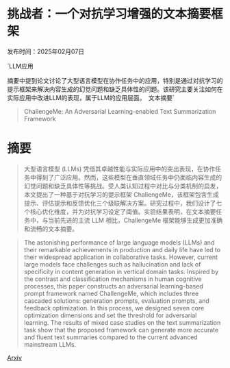 # 挑战者：一个对抗学习增强的文本摘要框架

发布时间：2025年02月07日

`LLM应用

摘要中提到论文讨论了大型语言模型在协作任务中的应用，特别是通过对抗学习的提示框架来解决内容生成的幻觉问题和缺乏具体性的问题。该研究主要关注如何在实际应用中改进LLM的表现，属于LLM的应用层面。` `文本摘要`

> ChallengeMe: An Adversarial Learning-enabled Text Summarization Framework

# 摘要

> 大型语言模型 (LLMs) 凭借其卓越性能与实际应用中的突出表现，在协作任务中得到了广泛应用。然而，这些模型在垂直领域任务中仍面临内容生成的幻觉问题和缺乏具体性等挑战。受人类认知过程中对比与分类机制的启发，本文提出了一种基于对抗学习的提示框架 ChallengeMe，该框架包含生成提示、评估提示和反馈优化三个级联解决方案。研究过程中，我们设计了七个核心优化维度，并为对抗学习设定了阈值。实验结果表明，在文本摘要任务中，与当前先进的主流 LLM 相比，ChallengeMe 框架能够生成更加准确和流畅的文本摘要。

> The astonishing performance of large language models (LLMs) and their remarkable achievements in production and daily life have led to their widespread application in collaborative tasks. However, current large models face challenges such as hallucination and lack of specificity in content generation in vertical domain tasks. Inspired by the contrast and classification mechanisms in human cognitive processes, this paper constructs an adversarial learning-based prompt framework named ChallengeMe, which includes three cascaded solutions: generation prompts, evaluation prompts, and feedback optimization. In this process, we designed seven core optimization dimensions and set the threshold for adversarial learning. The results of mixed case studies on the text summarization task show that the proposed framework can generate more accurate and fluent text summaries compared to the current advanced mainstream LLMs.

[Arxiv](https://arxiv.org/abs/2502.05084)